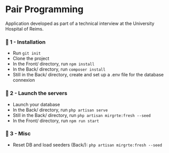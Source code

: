 # Pair Programming
Application developed as part of a technical interview at the University Hospital of Reims.
  
### 🔧 1 - Installation 

- Run `git init`
- Clone the project
- In the Front/ directory, run `npm install`
- In the Back/ directory, run `composer install`
- Still in the Back/ directory, create and set up a .env file for the database connexion

  
### 🚀 2 - Launch the servers

- Launch your database
- In the Back/ directory, run `php artisan serve`
- Still in the Back/ directory, run `php artisan mirgrte:fresh --seed`
- In the Front/ directory, run `npm run start`

  
### 📎 3 - Misc

- Reset DB and load seeders (Back/): `php artisan mirgrte:fresh --seed`
